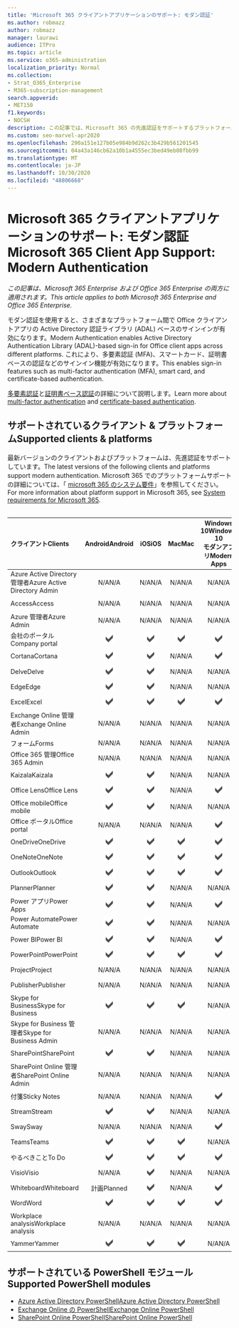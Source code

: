 ```yaml
---
title: 'Microsoft 365 クライアントアプリケーションのサポート: モダン認証'
ms.author: robmazz
author: robmazz
manager: laurawi
audience: ITPro
ms.topic: article
ms.service: o365-administration
localization_priority: Normal
ms.collection:
- Strat_O365_Enterprise
- M365-subscription-management
search.appverid:
- MET150
f1.keywords:
- NOCSH
description: この記事では、Microsoft 365 の先進認証をサポートするプラットフォーム、クライアント、および PowerShell モジュールについて説明します。
ms.custom: seo-marvel-apr2020
ms.openlocfilehash: 290a151e127b05e984b9d262c3b429b561201545
ms.sourcegitcommit: 04a43a146cb62a10b1a4555ec3bed49eb08fbb99
ms.translationtype: MT
ms.contentlocale: ja-JP
ms.lasthandoff: 10/30/2020
ms.locfileid: "48806668"
---
```

# <a name="microsoft-365-client-app-support-modern-authentication"></a><span data-ttu-id="ba2df-103">Microsoft 365 クライアントアプリケーションのサポート: モダン認証</span><span class="sxs-lookup"><span data-stu-id="ba2df-103">Microsoft 365 Client App Support: Modern Authentication</span></span>

<span data-ttu-id="ba2df-104">*この記事は、Microsoft 365 Enterprise および Office 365 Enterprise の両方に適用されます。*</span><span class="sxs-lookup"><span data-stu-id="ba2df-104">*This article applies to both Microsoft 365 Enterprise and Office 365 Enterprise.*</span></span>

<span data-ttu-id="ba2df-105">モダン認証を使用すると、さまざまなプラットフォーム間で Office クライアントアプリの Active Directory 認証ライブラリ (ADAL) ベースのサインインが有効になります。</span><span class="sxs-lookup"><span data-stu-id="ba2df-105">Modern Authentication enables Active Directory Authentication Library (ADAL)-based sign-in for Office client apps across different platforms.</span></span> <span data-ttu-id="ba2df-106">これにより、多要素認証 (MFA)、スマートカード、証明書ベースの認証などのサインイン機能が有効になります。</span><span class="sxs-lookup"><span data-stu-id="ba2df-106">This enables sign-in features such as multi-factor authentication (MFA), smart card, and certificate-based authentication.</span></span>

<span data-ttu-id="ba2df-107">[多要素認証](https://docs.microsoft.com/azure/active-directory/authentication/multi-factor-authentication)と[証明書ベース認証](https://docs.microsoft.com/azure/active-directory/active-directory-certificate-based-authentication-get-started)の詳細について説明します。</span><span class="sxs-lookup"><span data-stu-id="ba2df-107">Learn more about [multi-factor authentication](https://docs.microsoft.com/azure/active-directory/authentication/multi-factor-authentication) and [certificate-based authentication](https://docs.microsoft.com/azure/active-directory/active-directory-certificate-based-authentication-get-started).</span></span>

## <a name="supported-clients--platforms"></a><span data-ttu-id="ba2df-108">サポートされているクライアント & プラットフォーム</span><span class="sxs-lookup"><span data-stu-id="ba2df-108">Supported clients & platforms</span></span>

<span data-ttu-id="ba2df-109">最新バージョンのクライアントおよびプラットフォームは、先進認証をサポートしています。</span><span class="sxs-lookup"><span data-stu-id="ba2df-109">The latest versions of the following clients and platforms support modern authentication.</span></span> <span data-ttu-id="ba2df-110">Microsoft 365 でのプラットフォームサポートの詳細については、「 [microsoft 365 のシステム要件](https://www.microsoft.com/microsoft-365/microsoft-365-and-office-resources)」を参照してください。</span><span class="sxs-lookup"><span data-stu-id="ba2df-110">For more information about platform support in Microsoft 365, see [System requirements for Microsoft 365](https://www.microsoft.com/microsoft-365/microsoft-365-and-office-resources).</span></span>
<br>
<br>

| <span data-ttu-id="ba2df-111">クライアント</span><span class="sxs-lookup"><span data-stu-id="ba2df-111">Clients</span></span> | <span data-ttu-id="ba2df-112">Android</span><span class="sxs-lookup"><span data-stu-id="ba2df-112">Android</span></span> | <span data-ttu-id="ba2df-113">iOS</span><span class="sxs-lookup"><span data-stu-id="ba2df-113">iOS</span></span> | <span data-ttu-id="ba2df-114">Mac</span><span class="sxs-lookup"><span data-stu-id="ba2df-114">Mac</span></span>| <span data-ttu-id="ba2df-115">Windows 10</span><span class="sxs-lookup"><span data-stu-id="ba2df-115">Windows 10</span></span> <br> <span data-ttu-id="ba2df-116">モダンアプリ</span><span class="sxs-lookup"><span data-stu-id="ba2df-116">Modern Apps</span></span>| <span data-ttu-id="ba2df-117">Windows 10</span><span class="sxs-lookup"><span data-stu-id="ba2df-117">Windows 10</span></span> <br> <span data-ttu-id="ba2df-118">Desktop</span><span class="sxs-lookup"><span data-stu-id="ba2df-118">Desktop</span></span> |
|:---|:---:|:---:|:---:|:---:|:---:|
| <span data-ttu-id="ba2df-119">Azure Active Directory 管理者</span><span class="sxs-lookup"><span data-stu-id="ba2df-119">Azure Active Directory Admin</span></span> | <span data-ttu-id="ba2df-120">N/A</span><span class="sxs-lookup"><span data-stu-id="ba2df-120">N/A</span></span> | <span data-ttu-id="ba2df-121">N/A</span><span class="sxs-lookup"><span data-stu-id="ba2df-121">N/A</span></span> | <span data-ttu-id="ba2df-122">N/A</span><span class="sxs-lookup"><span data-stu-id="ba2df-122">N/A</span></span> | <span data-ttu-id="ba2df-123">N/A</span><span class="sxs-lookup"><span data-stu-id="ba2df-123">N/A</span></span> | ![サポート](../media/check-mark.png) |
| <span data-ttu-id="ba2df-125">Access</span><span class="sxs-lookup"><span data-stu-id="ba2df-125">Access</span></span> | <span data-ttu-id="ba2df-126">N/A</span><span class="sxs-lookup"><span data-stu-id="ba2df-126">N/A</span></span> | <span data-ttu-id="ba2df-127">N/A</span><span class="sxs-lookup"><span data-stu-id="ba2df-127">N/A</span></span> | <span data-ttu-id="ba2df-128">N/A</span><span class="sxs-lookup"><span data-stu-id="ba2df-128">N/A</span></span> | <span data-ttu-id="ba2df-129">N/A</span><span class="sxs-lookup"><span data-stu-id="ba2df-129">N/A</span></span> | ![サポート](../media/check-mark.png) |
| <span data-ttu-id="ba2df-131">Azure 管理者</span><span class="sxs-lookup"><span data-stu-id="ba2df-131">Azure Admin</span></span> | <span data-ttu-id="ba2df-132">N/A</span><span class="sxs-lookup"><span data-stu-id="ba2df-132">N/A</span></span> | <span data-ttu-id="ba2df-133">N/A</span><span class="sxs-lookup"><span data-stu-id="ba2df-133">N/A</span></span> | <span data-ttu-id="ba2df-134">N/A</span><span class="sxs-lookup"><span data-stu-id="ba2df-134">N/A</span></span> | <span data-ttu-id="ba2df-135">N/A</span><span class="sxs-lookup"><span data-stu-id="ba2df-135">N/A</span></span> | <span data-ttu-id="ba2df-136">N/A</span><span class="sxs-lookup"><span data-stu-id="ba2df-136">N/A</span></span> |
| <span data-ttu-id="ba2df-137">会社のポータル</span><span class="sxs-lookup"><span data-stu-id="ba2df-137">Company portal</span></span> | ![サポート](../media/check-mark.png) | ![サポート](../media/check-mark.png) | ![サポート](../media/check-mark.png) | ![サポート](../media/check-mark.png) | <span data-ttu-id="ba2df-142">N/A</span><span class="sxs-lookup"><span data-stu-id="ba2df-142">N/A</span></span> |
| <span data-ttu-id="ba2df-143">Cortana</span><span class="sxs-lookup"><span data-stu-id="ba2df-143">Cortana</span></span> | ![サポート](../media/check-mark.png) | ![サポート](../media/check-mark.png) | <span data-ttu-id="ba2df-146">N/A</span><span class="sxs-lookup"><span data-stu-id="ba2df-146">N/A</span></span> | ![サポート](../media/check-mark.png) | <span data-ttu-id="ba2df-148">N/A</span><span class="sxs-lookup"><span data-stu-id="ba2df-148">N/A</span></span> |
| <span data-ttu-id="ba2df-149">Delve</span><span class="sxs-lookup"><span data-stu-id="ba2df-149">Delve</span></span> | ![サポート](../media/check-mark.png) | ![サポート](../media/check-mark.png) | <span data-ttu-id="ba2df-152">N/A</span><span class="sxs-lookup"><span data-stu-id="ba2df-152">N/A</span></span> | <span data-ttu-id="ba2df-153">N/A</span><span class="sxs-lookup"><span data-stu-id="ba2df-153">N/A</span></span> | <span data-ttu-id="ba2df-154">N/A</span><span class="sxs-lookup"><span data-stu-id="ba2df-154">N/A</span></span> |
| <span data-ttu-id="ba2df-155">Edge</span><span class="sxs-lookup"><span data-stu-id="ba2df-155">Edge</span></span> | ![サポート](../media/check-mark.png) | ![サポート](../media/check-mark.png) | <span data-ttu-id="ba2df-158">N/A</span><span class="sxs-lookup"><span data-stu-id="ba2df-158">N/A</span></span> | <span data-ttu-id="ba2df-159">N/A</span><span class="sxs-lookup"><span data-stu-id="ba2df-159">N/A</span></span> | ![サポート](../media/check-mark.png) |
| <span data-ttu-id="ba2df-161">Excel</span><span class="sxs-lookup"><span data-stu-id="ba2df-161">Excel</span></span> | ![サポート](../media/check-mark.png) | ![サポート](../media/check-mark.png) | ![サポート](../media/check-mark.png) | ![サポート](../media/check-mark.png) | ![サポート](../media/check-mark.png) |
| <span data-ttu-id="ba2df-167">Exchange Online 管理者</span><span class="sxs-lookup"><span data-stu-id="ba2df-167">Exchange Online Admin</span></span> | <span data-ttu-id="ba2df-168">N/A</span><span class="sxs-lookup"><span data-stu-id="ba2df-168">N/A</span></span> | <span data-ttu-id="ba2df-169">N/A</span><span class="sxs-lookup"><span data-stu-id="ba2df-169">N/A</span></span> | <span data-ttu-id="ba2df-170">N/A</span><span class="sxs-lookup"><span data-stu-id="ba2df-170">N/A</span></span> | <span data-ttu-id="ba2df-171">N/A</span><span class="sxs-lookup"><span data-stu-id="ba2df-171">N/A</span></span> | ![サポート](../media/check-mark.png) |
| <span data-ttu-id="ba2df-173">フォーム</span><span class="sxs-lookup"><span data-stu-id="ba2df-173">Forms</span></span> | <span data-ttu-id="ba2df-174">N/A</span><span class="sxs-lookup"><span data-stu-id="ba2df-174">N/A</span></span> | <span data-ttu-id="ba2df-175">N/A</span><span class="sxs-lookup"><span data-stu-id="ba2df-175">N/A</span></span> | <span data-ttu-id="ba2df-176">N/A</span><span class="sxs-lookup"><span data-stu-id="ba2df-176">N/A</span></span> | <span data-ttu-id="ba2df-177">N/A</span><span class="sxs-lookup"><span data-stu-id="ba2df-177">N/A</span></span> | <span data-ttu-id="ba2df-178">N/A</span><span class="sxs-lookup"><span data-stu-id="ba2df-178">N/A</span></span> |
| <span data-ttu-id="ba2df-179">Office 365 管理</span><span class="sxs-lookup"><span data-stu-id="ba2df-179">Office 365 Admin</span></span> | <span data-ttu-id="ba2df-180">N/A</span><span class="sxs-lookup"><span data-stu-id="ba2df-180">N/A</span></span> | <span data-ttu-id="ba2df-181">N/A</span><span class="sxs-lookup"><span data-stu-id="ba2df-181">N/A</span></span> | <span data-ttu-id="ba2df-182">N/A</span><span class="sxs-lookup"><span data-stu-id="ba2df-182">N/A</span></span> | <span data-ttu-id="ba2df-183">N/A</span><span class="sxs-lookup"><span data-stu-id="ba2df-183">N/A</span></span> | ![サポート](../media/check-mark.png) |  |
| <span data-ttu-id="ba2df-185">Kaizala</span><span class="sxs-lookup"><span data-stu-id="ba2df-185">Kaizala</span></span> | ![サポート](../media/check-mark.png) | ![サポート](../media/check-mark.png) | <span data-ttu-id="ba2df-188">N/A</span><span class="sxs-lookup"><span data-stu-id="ba2df-188">N/A</span></span> | <span data-ttu-id="ba2df-189">N/A</span><span class="sxs-lookup"><span data-stu-id="ba2df-189">N/A</span></span> | <span data-ttu-id="ba2df-190">N/A</span><span class="sxs-lookup"><span data-stu-id="ba2df-190">N/A</span></span> |
| <span data-ttu-id="ba2df-191">Office Lens</span><span class="sxs-lookup"><span data-stu-id="ba2df-191">Office Lens</span></span>| ![サポート](../media/check-mark.png) | ![サポート](../media/check-mark.png) | <span data-ttu-id="ba2df-194">N/A</span><span class="sxs-lookup"><span data-stu-id="ba2df-194">N/A</span></span> | ![サポート](../media/check-mark.png) | <span data-ttu-id="ba2df-196">N/A</span><span class="sxs-lookup"><span data-stu-id="ba2df-196">N/A</span></span> |
| <span data-ttu-id="ba2df-197">Office mobile</span><span class="sxs-lookup"><span data-stu-id="ba2df-197">Office mobile</span></span> | ![サポート](../media/check-mark.png) | ![サポート](../media/check-mark.png) | <span data-ttu-id="ba2df-200">N/A</span><span class="sxs-lookup"><span data-stu-id="ba2df-200">N/A</span></span> | <span data-ttu-id="ba2df-201">N/A</span><span class="sxs-lookup"><span data-stu-id="ba2df-201">N/A</span></span> | <span data-ttu-id="ba2df-202">N/A</span><span class="sxs-lookup"><span data-stu-id="ba2df-202">N/A</span></span> |
| <span data-ttu-id="ba2df-203">Office ポータル</span><span class="sxs-lookup"><span data-stu-id="ba2df-203">Office portal</span></span> | <span data-ttu-id="ba2df-204">N/A</span><span class="sxs-lookup"><span data-stu-id="ba2df-204">N/A</span></span> | <span data-ttu-id="ba2df-205">N/A</span><span class="sxs-lookup"><span data-stu-id="ba2df-205">N/A</span></span> | <span data-ttu-id="ba2df-206">N/A</span><span class="sxs-lookup"><span data-stu-id="ba2df-206">N/A</span></span> | ![サポート](../media/check-mark.png) | <span data-ttu-id="ba2df-208">N/A</span><span class="sxs-lookup"><span data-stu-id="ba2df-208">N/A</span></span> |
| <span data-ttu-id="ba2df-209">OneDrive</span><span class="sxs-lookup"><span data-stu-id="ba2df-209">OneDrive</span></span> | ![サポート](../media/check-mark.png) | ![サポート](../media/check-mark.png) | ![サポート](../media/check-mark.png) | ![サポート](../media/check-mark.png) | ![サポート](../media/check-mark.png) |
| <span data-ttu-id="ba2df-215">OneNote</span><span class="sxs-lookup"><span data-stu-id="ba2df-215">OneNote</span></span> | ![サポート](../media/check-mark.png) | ![サポート](../media/check-mark.png) | ![サポート](../media/check-mark.png) | ![サポート](../media/check-mark.png) | ![サポート](../media/check-mark.png) |
| <span data-ttu-id="ba2df-221">Outlook</span><span class="sxs-lookup"><span data-stu-id="ba2df-221">Outlook</span></span> | ![サポート](../media/check-mark.png) | ![サポート](../media/check-mark.png) | ![サポート](../media/check-mark.png) | ![サポート](../media/check-mark.png) | ![サポート](../media/check-mark.png) |
| <span data-ttu-id="ba2df-227">Planner</span><span class="sxs-lookup"><span data-stu-id="ba2df-227">Planner</span></span> | ![サポート](../media/check-mark.png) | ![サポート](../media/check-mark.png) | <span data-ttu-id="ba2df-230">N/A</span><span class="sxs-lookup"><span data-stu-id="ba2df-230">N/A</span></span> | <span data-ttu-id="ba2df-231">N/A</span><span class="sxs-lookup"><span data-stu-id="ba2df-231">N/A</span></span> | <span data-ttu-id="ba2df-232">N/A</span><span class="sxs-lookup"><span data-stu-id="ba2df-232">N/A</span></span> |
| <span data-ttu-id="ba2df-233">Power アプリ</span><span class="sxs-lookup"><span data-stu-id="ba2df-233">Power Apps</span></span> | ![サポート](../media/check-mark.png) | ![サポート](../media/check-mark.png) | <span data-ttu-id="ba2df-236">N/A</span><span class="sxs-lookup"><span data-stu-id="ba2df-236">N/A</span></span> | ![サポート](../media/check-mark.png) | <span data-ttu-id="ba2df-238">N/A</span><span class="sxs-lookup"><span data-stu-id="ba2df-238">N/A</span></span> |
| <span data-ttu-id="ba2df-239">Power Automate</span><span class="sxs-lookup"><span data-stu-id="ba2df-239">Power Automate</span></span> | ![サポート](../media/check-mark.png) | ![サポート](../media/check-mark.png) | <span data-ttu-id="ba2df-242">N/A</span><span class="sxs-lookup"><span data-stu-id="ba2df-242">N/A</span></span> | <span data-ttu-id="ba2df-243">N/A</span><span class="sxs-lookup"><span data-stu-id="ba2df-243">N/A</span></span> | <span data-ttu-id="ba2df-244">N/A</span><span class="sxs-lookup"><span data-stu-id="ba2df-244">N/A</span></span> |
| <span data-ttu-id="ba2df-245">Power BI</span><span class="sxs-lookup"><span data-stu-id="ba2df-245">Power BI</span></span> | ![サポート](../media/check-mark.png) | ![サポート](../media/check-mark.png) | <span data-ttu-id="ba2df-248">N/A</span><span class="sxs-lookup"><span data-stu-id="ba2df-248">N/A</span></span> | ![サポート](../media/check-mark.png) | ![サポート](../media/check-mark.png) |
| <span data-ttu-id="ba2df-251">PowerPoint</span><span class="sxs-lookup"><span data-stu-id="ba2df-251">PowerPoint</span></span> | ![サポート](../media/check-mark.png) | ![サポート](../media/check-mark.png) | ![サポート](../media/check-mark.png) | ![サポート](../media/check-mark.png) | ![サポート](../media/check-mark.png) |
| <span data-ttu-id="ba2df-257">Project</span><span class="sxs-lookup"><span data-stu-id="ba2df-257">Project</span></span> | <span data-ttu-id="ba2df-258">N/A</span><span class="sxs-lookup"><span data-stu-id="ba2df-258">N/A</span></span> | <span data-ttu-id="ba2df-259">N/A</span><span class="sxs-lookup"><span data-stu-id="ba2df-259">N/A</span></span> | <span data-ttu-id="ba2df-260">N/A</span><span class="sxs-lookup"><span data-stu-id="ba2df-260">N/A</span></span> | <span data-ttu-id="ba2df-261">N/A</span><span class="sxs-lookup"><span data-stu-id="ba2df-261">N/A</span></span> | ![サポート](../media/check-mark.png) |
| <span data-ttu-id="ba2df-263">Publisher</span><span class="sxs-lookup"><span data-stu-id="ba2df-263">Publisher</span></span> | <span data-ttu-id="ba2df-264">N/A</span><span class="sxs-lookup"><span data-stu-id="ba2df-264">N/A</span></span> | <span data-ttu-id="ba2df-265">N/A</span><span class="sxs-lookup"><span data-stu-id="ba2df-265">N/A</span></span> | <span data-ttu-id="ba2df-266">N/A</span><span class="sxs-lookup"><span data-stu-id="ba2df-266">N/A</span></span> | <span data-ttu-id="ba2df-267">N/A</span><span class="sxs-lookup"><span data-stu-id="ba2df-267">N/A</span></span> | ![サポート](../media/check-mark.png) |
| <span data-ttu-id="ba2df-269">Skype for Business</span><span class="sxs-lookup"><span data-stu-id="ba2df-269">Skype for Business</span></span> | ![サポート](../media/check-mark.png) | ![サポート](../media/check-mark.png) | ![サポート](../media/check-mark.png) | <span data-ttu-id="ba2df-273">N/A</span><span class="sxs-lookup"><span data-stu-id="ba2df-273">N/A</span></span> | ![サポート](../media/check-mark.png) |
| <span data-ttu-id="ba2df-275">Skype for Business 管理者</span><span class="sxs-lookup"><span data-stu-id="ba2df-275">Skype for Business Admin</span></span> | <span data-ttu-id="ba2df-276">N/A</span><span class="sxs-lookup"><span data-stu-id="ba2df-276">N/A</span></span> | <span data-ttu-id="ba2df-277">N/A</span><span class="sxs-lookup"><span data-stu-id="ba2df-277">N/A</span></span> | <span data-ttu-id="ba2df-278">N/A</span><span class="sxs-lookup"><span data-stu-id="ba2df-278">N/A</span></span> | <span data-ttu-id="ba2df-279">N/A</span><span class="sxs-lookup"><span data-stu-id="ba2df-279">N/A</span></span> | ![サポート](../media/check-mark.png) |
| <span data-ttu-id="ba2df-281">SharePoint</span><span class="sxs-lookup"><span data-stu-id="ba2df-281">SharePoint</span></span> | ![サポート](../media/check-mark.png) | ![サポート](../media/check-mark.png) | <span data-ttu-id="ba2df-284">N/A</span><span class="sxs-lookup"><span data-stu-id="ba2df-284">N/A</span></span> | <span data-ttu-id="ba2df-285">N/A</span><span class="sxs-lookup"><span data-stu-id="ba2df-285">N/A</span></span> | <span data-ttu-id="ba2df-286">N/A</span><span class="sxs-lookup"><span data-stu-id="ba2df-286">N/A</span></span> |
| <span data-ttu-id="ba2df-287">SharePoint Online 管理者</span><span class="sxs-lookup"><span data-stu-id="ba2df-287">SharePoint Online Admin</span></span> | <span data-ttu-id="ba2df-288">N/A</span><span class="sxs-lookup"><span data-stu-id="ba2df-288">N/A</span></span> | <span data-ttu-id="ba2df-289">N/A</span><span class="sxs-lookup"><span data-stu-id="ba2df-289">N/A</span></span> | <span data-ttu-id="ba2df-290">N/A</span><span class="sxs-lookup"><span data-stu-id="ba2df-290">N/A</span></span> | <span data-ttu-id="ba2df-291">N/A</span><span class="sxs-lookup"><span data-stu-id="ba2df-291">N/A</span></span> | ![サポート](../media/check-mark.png) |
| <span data-ttu-id="ba2df-293">付箋</span><span class="sxs-lookup"><span data-stu-id="ba2df-293">Sticky Notes</span></span> | <span data-ttu-id="ba2df-294">N/A</span><span class="sxs-lookup"><span data-stu-id="ba2df-294">N/A</span></span> | <span data-ttu-id="ba2df-295">N/A</span><span class="sxs-lookup"><span data-stu-id="ba2df-295">N/A</span></span> | <span data-ttu-id="ba2df-296">N/A</span><span class="sxs-lookup"><span data-stu-id="ba2df-296">N/A</span></span> | ![サポート](../media/check-mark.png) | <span data-ttu-id="ba2df-298">N/A</span><span class="sxs-lookup"><span data-stu-id="ba2df-298">N/A</span></span> |
| <span data-ttu-id="ba2df-299">Stream</span><span class="sxs-lookup"><span data-stu-id="ba2df-299">Stream</span></span> | ![サポート](../media/check-mark.png) | ![サポート](../media/check-mark.png) | <span data-ttu-id="ba2df-302">N/A</span><span class="sxs-lookup"><span data-stu-id="ba2df-302">N/A</span></span> | <span data-ttu-id="ba2df-303">N/A</span><span class="sxs-lookup"><span data-stu-id="ba2df-303">N/A</span></span> | <span data-ttu-id="ba2df-304">N/A</span><span class="sxs-lookup"><span data-stu-id="ba2df-304">N/A</span></span> |
| <span data-ttu-id="ba2df-305">Sway</span><span class="sxs-lookup"><span data-stu-id="ba2df-305">Sway</span></span> | <span data-ttu-id="ba2df-306">N/A</span><span class="sxs-lookup"><span data-stu-id="ba2df-306">N/A</span></span> | <span data-ttu-id="ba2df-307">N/A</span><span class="sxs-lookup"><span data-stu-id="ba2df-307">N/A</span></span> | <span data-ttu-id="ba2df-308">N/A</span><span class="sxs-lookup"><span data-stu-id="ba2df-308">N/A</span></span> | ![サポート](../media/check-mark.png) | <span data-ttu-id="ba2df-310">N/A</span><span class="sxs-lookup"><span data-stu-id="ba2df-310">N/A</span></span> |
| <span data-ttu-id="ba2df-311">Teams</span><span class="sxs-lookup"><span data-stu-id="ba2df-311">Teams</span></span> | ![サポート](../media/check-mark.png) | ![サポート](../media/check-mark.png) | ![サポート](../media/check-mark.png) | <span data-ttu-id="ba2df-315">N/A</span><span class="sxs-lookup"><span data-stu-id="ba2df-315">N/A</span></span> | ![サポート](../media/check-mark.png) |
| <span data-ttu-id="ba2df-317">やるべきこと</span><span class="sxs-lookup"><span data-stu-id="ba2df-317">To Do</span></span> | ![サポート](../media/check-mark.png) | ![サポート](../media/check-mark.png) | ![サポート](../media/check-mark.png) | ![サポート](../media/check-mark.png) | <span data-ttu-id="ba2df-322">N/A</span><span class="sxs-lookup"><span data-stu-id="ba2df-322">N/A</span></span> |
| <span data-ttu-id="ba2df-323">Visio</span><span class="sxs-lookup"><span data-stu-id="ba2df-323">Visio</span></span> | <span data-ttu-id="ba2df-324">N/A</span><span class="sxs-lookup"><span data-stu-id="ba2df-324">N/A</span></span> | ![サポート](../media/check-mark.png) | <span data-ttu-id="ba2df-326">N/A</span><span class="sxs-lookup"><span data-stu-id="ba2df-326">N/A</span></span> | <span data-ttu-id="ba2df-327">N/A</span><span class="sxs-lookup"><span data-stu-id="ba2df-327">N/A</span></span> | ![サポート](../media/check-mark.png) |
| <span data-ttu-id="ba2df-329">Whiteboard</span><span class="sxs-lookup"><span data-stu-id="ba2df-329">Whiteboard</span></span> | <span data-ttu-id="ba2df-330">計画</span><span class="sxs-lookup"><span data-stu-id="ba2df-330">Planned</span></span> | ![サポート](../media/check-mark.png) | <span data-ttu-id="ba2df-332">N/A</span><span class="sxs-lookup"><span data-stu-id="ba2df-332">N/A</span></span> | ![サポート](../media/check-mark.png) | <span data-ttu-id="ba2df-334">N/A</span><span class="sxs-lookup"><span data-stu-id="ba2df-334">N/A</span></span> |
| <span data-ttu-id="ba2df-335">Word</span><span class="sxs-lookup"><span data-stu-id="ba2df-335">Word</span></span> | ![サポート](../media/check-mark.png) | ![サポート](../media/check-mark.png) | ![サポート](../media/check-mark.png) | ![サポート](../media/check-mark.png) | ![サポート](../media/check-mark.png) |
| <span data-ttu-id="ba2df-341">Workplace analysis</span><span class="sxs-lookup"><span data-stu-id="ba2df-341">Workplace analysis</span></span> | <span data-ttu-id="ba2df-342">N/A</span><span class="sxs-lookup"><span data-stu-id="ba2df-342">N/A</span></span> | <span data-ttu-id="ba2df-343">N/A</span><span class="sxs-lookup"><span data-stu-id="ba2df-343">N/A</span></span> | <span data-ttu-id="ba2df-344">N/A</span><span class="sxs-lookup"><span data-stu-id="ba2df-344">N/A</span></span> | <span data-ttu-id="ba2df-345">N/A</span><span class="sxs-lookup"><span data-stu-id="ba2df-345">N/A</span></span> | <span data-ttu-id="ba2df-346">N/A</span><span class="sxs-lookup"><span data-stu-id="ba2df-346">N/A</span></span> |
| <span data-ttu-id="ba2df-347">Yammer</span><span class="sxs-lookup"><span data-stu-id="ba2df-347">Yammer</span></span> | ![サポート](../media/check-mark.png) | ![サポート](../media/check-mark.png) | ![サポート](../media/check-mark.png) | <span data-ttu-id="ba2df-351">N/A</span><span class="sxs-lookup"><span data-stu-id="ba2df-351">N/A</span></span> | ![サポート](../media/check-mark.png) |

## <a name="supported-powershell-modules"></a><span data-ttu-id="ba2df-353">サポートされている PowerShell モジュール</span><span class="sxs-lookup"><span data-stu-id="ba2df-353">Supported PowerShell modules</span></span>

- [<span data-ttu-id="ba2df-354">Azure Active Directory PowerShell</span><span class="sxs-lookup"><span data-stu-id="ba2df-354">Azure Active Directory PowerShell</span></span>](https://docs.microsoft.com/powershell/azure/active-directory/overview?view=azureadps-2.0)
- [<span data-ttu-id="ba2df-355">Exchange Online の PowerShell</span><span class="sxs-lookup"><span data-stu-id="ba2df-355">Exchange Online PowerShell</span></span>](https://docs.microsoft.com/powershell/exchange/exchange-online-powershell)
- [<span data-ttu-id="ba2df-356">SharePoint Online PowerShell</span><span class="sxs-lookup"><span data-stu-id="ba2df-356">SharePoint Online PowerShell</span></span>](https://docs.microsoft.com/powershell/sharepoint/sharepoint-online/connect-sharepoint-online)
